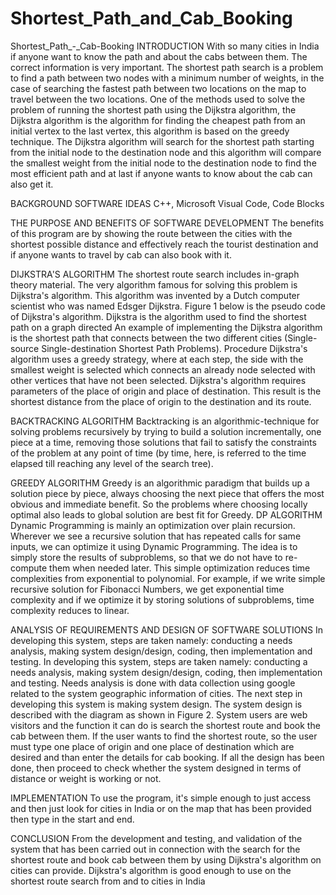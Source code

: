 # Shortest_Path_and_Cab_Booking
Shortest_Path_-_Cab-Booking 
INTRODUCTION With so many cities in India if anyone want to know the path and about the cabs between them. The correct information is very important. The shortest path search is a problem to find a path between two nodes with a minimum number of weights, in the case of searching the fastest path between two locations on the map to travel between the two locations. One of the methods used to solve the problem of running the shortest path using the Dijkstra algorithm, the Dijkstra algorithm is the algorithm for finding the cheapest path from an initial vertex to the last vertex, this algorithm is based on the greedy technique. The Dijkstra algorithm will search for the shortest path starting from the initial node to the destination node and this algorithm will compare the smallest weight from the initial node to the destination node to find the most efficient path and at last if anyone wants to know about the cab can also get it.

BACKGROUND SOFTWARE IDEAS C++, Microsoft Visual Code, Code Blocks

THE PURPOSE AND BENEFITS OF SOFTWARE DEVELOPMENT The benefits of this program are by showing the route between the cities with the shortest possible distance and effectively reach the tourist destination and if anyone wants to travel by cab can also book with it.

DIJKSTRA'S ALGORITHM The shortest route search includes in-graph theory material. The very algorithm famous for solving this problem is Dijkstra's algorithm. This algorithm was invented by a Dutch computer scientist who was named Edsger Dijkstra. Figure 1 below is the pseudo code of Dijkstra's algorithm. Dijkstra is the algorithm used to find the shortest path on a graph directed An example of implementing the Dijkstra algorithm is the shortest path that connects between the two different cities (Single-source Single-destination Shortest Path Problems). Procedure Dijkstra's algorithm uses a greedy strategy, where at each step, the side with the smallest weight is selected which connects an already node selected with other vertices that have not been selected. Dijkstra's algorithm requires parameters of the place of origin and place of destination. This result is the shortest distance from the place of origin to the destination and its route.

BACKTRACKING ALGORITHM Backtracking is an algorithmic-technique for solving problems recursively by trying to build a solution incrementally, one piece at a time, removing those solutions that fail to satisfy the constraints of the problem at any point of time (by time, here, is referred to the time elapsed till reaching any level of the search tree).

GREEDY ALGORITHM Greedy is an algorithmic paradigm that builds up a solution piece by piece, always choosing the next piece that offers the most obvious and immediate benefit. So the problems where choosing locally optimal also leads to global solution are best fit for Greedy. DP ALGORITHM Dynamic Programming is mainly an optimization over plain recursion. Wherever we see a recursive solution that has repeated calls for same inputs, we can optimize it using Dynamic Programming. The idea is to simply store the results of subproblems, so that we do not have to re-compute them when needed later. This simple optimization reduces time complexities from exponential to polynomial. For example, if we write simple recursive solution for Fibonacci Numbers, we get exponential time complexity and if we optimize it by storing solutions of subproblems, time complexity reduces to linear.

ANALYSIS OF REQUIREMENTS AND DESIGN OF SOFTWARE SOLUTIONS In developing this system, steps are taken namely: conducting a needs analysis, making system design/design, coding, then implementation and testing. In developing this system, steps are taken namely: conducting a needs analysis, making system design/design, coding, then implementation and testing. Needs analysis is done with data collection using google related to the system geographic information of cities. The next step in developing this system is making system design. The system design is described with the diagram as shown in Figure 2. System users are web visitors and the function it can do is search the shortest route and book the cab between them. If the user wants to find the shortest route, so the user must type one place of origin and one place of destination which are desired and than enter the details for cab booking. If all the design has been done, then proceed to check whether the system designed in terms of distance or weight is working or not.

IMPLEMENTATION To use the program, it's simple enough to just access and then just look for cities in India or on the map that has been provided then type in the start and end.

CONCLUSION From the development and testing, and validation of the system that has been carried out in connection with the search for the shortest route and book cab between them by using Dijkstra's algorithm on cities can provide. Dijkstra's algorithm is good enough to use on the shortest route search from and to cities in India
